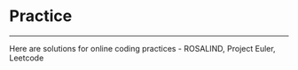 # Practice
---------------------------
Here are solutions for online coding practices  - ROSALIND, Project Euler, Leetcode
